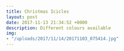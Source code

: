 ```yaml
---
title: Christmas Icicles
layout: post
date: 2017-11-13 21:34:52 +0000
description: Different colours available
img:
- "/uploads/2017/11/14/20171103_075414.jpg"
---
```


